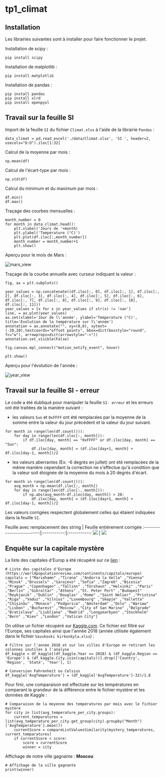 # tp1_climat

## Installation

Les librairies suivantes sont à installer pour faire fonctionner le projet.

Installation de scipy :
```
pip install scipy
```
Installation de matplotlib :
```
pip install matplotlib
```
Installation de pandas :
```
pip install pandas
pip install xlrd
pip install openpyxl
```

## Travail sur la feuille SI 

Import de la feuille `SI` du fichier `Climat.xlsx` à l'aide de la librairie `Pandas` : 
```
data_climat = pd.read_excel('./data/Climat.xlsx', 'SI ', header=2, usecols="D:O").iloc[1:32]
```

Calcul de la moyenne par mois :
```
np.mean(df)
```

Calcul de l'écart-type par mois :
```
np.std(df)
```

Calcul du minimum et du maximum par mois :
```
df.min()
df.max()
```

Traçage des courbes mensuelles :
```
month_number = 0
for month in data_climat.head():
    plt.xlabel('Jours de '+month)
    plt.ylabel('Température (°C)')
    plt.plot(df.iloc[:,month_number])
    month_number = month_number+1
    plt.show()
```

Aperçu pour le mois de Mars :

![mars_view](img/vue_mars.png "Evolution de la température en Mars")

Traçage de la courbe annuelle avec curseur indiquant la valeur :
```
fig, ax = plt.subplots()

year_values = np.concatenate((df.iloc[:, 0], df.iloc[:, 1], df.iloc[:, 2], df.iloc[:, 3], df.iloc[:, 4], df.iloc[:, 5], df.iloc[:, 6], df.iloc[:, 7], df.iloc[:, 8], df.iloc[:, 9], df.iloc[:, 10], df.iloc[:, 11]))
year_values = [x for x in year_values if str(x) != 'nan']
line, = ax.plot(year_values)
ax.set(xlabel='Jour de l\'année', ylabel='Temperature (°C)', title='Evolution de la température sur l\'année')
annotation = ax.annotate("", xy=(0,0), xytext=(-20,20),textcoords="offset points", bbox=dict(boxstyle="round", fc="w"), arrowprops=dict(arrowstyle="->"))
annotation.set_visible(False)

fig.canvas.mpl_connect("motion_notify_event", hover)

plt.show()
```

Aperçu pour l'évolution de l'année :

![year_view](img/vue_annee.png "Evolution de la température sur l'année")

## Travail sur la feuille SI - erreur

Le code a été dubliqué pour manipuler la feuille `SI- erreur` et les erreurs ont été traitées de la manière suivant :
* les valeurs `Sun` et `0xFFFF` ont été remplacées par la moyenne de la somme entre la valeur du jour précédent et la valeur du jour suivant.
```
for month in range(len(df.count())):
    for day in range(len(df.iloc[:, month])):
        if df.iloc[day, month] == "0xFFFF" or df.iloc[day, month] == "Sun":
            df.iloc[day, month] = (df.iloc[day+1, month] + df.iloc[day-1, month])/2
```
* les valeurs aberrantes (Ex: -6 degrés en juillet) ont été remplacées de la même manière cependant la correction ne s'effectue qu'à condition que la valeur soit éloignée de la moyenne du mois à 20 degrés d'écart.
```
for month in range(len(df.count())):
    avg_month = np.mean(df.iloc[:, month])
    for day in range(len(df.iloc[:, month])):
        if np.abs(avg_month-df.iloc[day, month]) > 20:
            df.iloc[day, month] = (df.iloc[day+1, month] + df.iloc[day-1, month])/2
```

Les valeurs corrigées respectent globalement celles qui étaient indiquées dans la feuille `SI`.

Feuille avec remplacement des string          |  Feuille entièrement corrigée
:-------------------------:|:-----------:|:-----------:
![](img/vue_annee_sans_string.png)  |  ![](img/vue_annee_corrigee.png) 

## Enquête sur la capitale mystère 

La liste des capitales d'Europ a été récupéré sur ce [lien](https://worldpopulationreview.com/continents/capitals/europe) :

```
# Liste des capitales d'Europe (https://worldpopulationreview.com/continents/capitals/europe)
capitals = ["Mariehamn" ,"Tirana" ,"Andorra la Vella" ,"Vienna" ,"Minsk" ,"Brussels" ,"Sarajevo" ,"Sofia" ,"Zagreb" ,"Nicosia" ,"Prague" ,"Copenhagen" ,"Tallinn" ,"Tórshavn" ,"Helsinki" ,"Paris" ,"Berlin" ,"Gibraltar" ,"Athens" ,"St. Peter Port" ,"Budapest" ,"Reykjavik" ,"Dublin" ,"Douglas" ,"Rome" ,"Saint Helier" ,"Pristina" ,"Riga" ,"Vaduz" ,"Vilnius" ,"Luxembourg" ,"Skopje" ,"Valletta" ,"Chișinău" ,"Monaco" ,"Podgorica" ,"Amsterdam" ,"Oslo" ,"Warsaw" ,"Lisbon" ,"Bucharest" ,"Moscow" ,"City of San Marino" ,"Belgrade" ,"Bratislava" ,"Ljubljana" ,"Madrid" ,"Longyearbyen" ,"Stockholm" ,"Bern" ,"Kiev" ,"London" ,"Vatican City"]
```

On utilise un fichier récupéré sur [Kaggle.com](https://www.kaggle.com/sudalairajkumar/daily-temperature-of-major-cities). Ce fichier est filtré sur l'Europe, ses capitales ainsi que l'année 2018 (année utilisée également dans le fichier `Savukoski kirkonkyla.xlsx`) :

```
# Filtre sur l'année 2018 et sur les villes d'Europe en retirant les colonnes inutiles à l'analyse
df_kaggle = df_kaggle[(df_kaggle.Year == 2018) & (df_kaggle.Region == 'Europe') & (df_kaggle.City.isin(capitals))].drop(['Country', 'Region', 'State', 'Year'], 1)

# Conversion Fahrenheit ou Celsius
df_kaggle['AvgTemperature'] = (df_kaggle['AvgTemperature']-32)/1.8
```

Pour finir, une comparaison est effectuée sur les températures en comparant la grandeur de la différence entre le fichier mystère et les données de Kaggle :

```
# Comparaison de la moyenne des températures par mois avec le fichier mystère
for city in list(avg_temperature_per_city.groups):
    current_temparatures = list(avg_temperature_per_city.get_group(city).groupby("Month")['AvgTemperature'].mean())
    currentScore = compareListValuesSimilarity(mystery_temperatures, current_temparatures)
    if currentScore < score:
        score = currentScore
        winner = city
```

Affichage de notre ville gagnante : **Moscou**

```
# Affichage de la ville gagnante
print(winner)
```